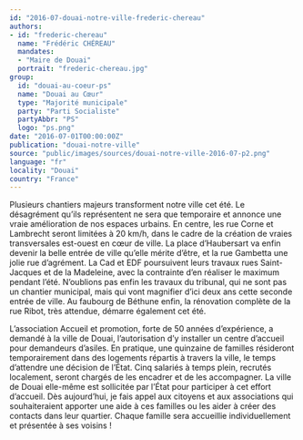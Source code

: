 ```yaml
---
id: "2016-07-douai-notre-ville-frederic-chereau"
authors:
- id: "frederic-chereau"
  name: "Frédéric CHÉREAU"
  mandates: 
  - "Maire de Douai"
  portrait: "frederic-chereau.jpg"
group:
  id: "douai-au-coeur-ps"
  name: "Douai au Cœur"
  type: "Majorité municipale"
  party: "Parti Socialiste"
  partyAbbr: "PS"
  logo: "ps.png"
date: "2016-07-01T00:00:00Z"
publication: "douai-notre-ville"
source: "public/images/sources/douai-notre-ville-2016-07-p2.png"
language: "fr"
locality: "Douai"
country: "France"
---
```


Plusieurs chantiers majeurs transforment notre ville cet été. Le désagrément qu’ils représentent ne sera que temporaire et annonce une vraie amélioration de nos espaces urbains. En centre, les rue Corne et Lambrecht seront limitées à 20 km/h, dans le cadre de la création de vraies transversales est-ouest en cœur de ville. La place d’Haubersart va enfin devenir la belle entrée de ville qu’elle mérite d’être, et la rue Gambetta une jolie rue d’agrément. La Cad et EDF poursuivent leurs travaux rues Saint-Jacques et de la Madeleine, avec la contrainte d’en réaliser le maximum pendant l’été. N’oublions pas enfin les travaux du tribunal, qui ne sont pas un chantier municipal, mais qui vont magnifier d’ici deux ans cette seconde entrée de ville. Au faubourg de Béthune enfin, la rénovation complète de la rue Ribot, très attendue, démarre également cet été.

L’association Accueil et promotion, forte de 50 années d’expérience, a demandé à la ville de Douai, l’autorisation d’y installer un centre d’accueil pour demandeurs d’asiles. En pratique, une quinzaine de familles résideront temporairement dans des logements répartis à travers la ville, le temps d’attendre une décision de l’État. Cinq salariés à temps plein, recrutés localement, seront chargés de les encadrer et de les accompagner. La ville de Douai elle-même est sollicitée par l’État pour participer à cet effort d’accueil. Dès aujourd’hui, je fais appel aux citoyens et aux associations qui souhaiteraient apporter une aide à ces familles ou les aider à créer des contacts dans leur quartier. Chaque famille sera accueillie individuellement et présentée à ses voisins !
